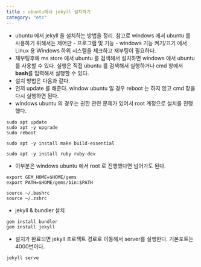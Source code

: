 ```yaml
---
title : ubuntu에서 jekyll 설치하기
category: "etc"
---
```


- ubuntu 에서 jekyll 을 설치하는 방법을 정리. 참고로 windows 에서 ubuntu 를 사용하기 위해서는 제어판 - 프로그램 및 기능 - windows 기능 켜기/끄기 에서 Linux 용 Windows 하위 시스템을 체크하고 재부팅이 필요하다.
- 재부팅후에 ms store 에서 ubuntu 를 검색해서 설치하면 windows 에서 ubuntu 를 사용할 수 있다. 실행은 직접 ubuntu 를 검색해서 실행하거나 cmd 창에서 **bash**를 입력해서 실행할 수 있다.
- 설치 방법은 다음과 같다.
- 먼저 update 를 해준다. window ubuntu 일 경우 reboot 는 하지 않고 cmd 창을 다시 실행하면 된다.
- windows ubuntu 의 경우는 권한 관련 문제가 있어서 root 계정으로 설치를 진행했다.
~~~shell
sudo apt update
sudo apt -y upgrade
sudo reboot
~~~
~~~shell
sudo apt -y install make build-essential
~~~
~~~shell
sudo apt -y install ruby ruby-dev
~~~
- 이부분은 windows ubuntu 에서 root 로 진행했다면 넘어가도 된다.
~~~shell
export GEM_HOME=$HOME/gems
export PATH=$HOME/gems/bin:$PATH
~~~
~~~shell
source ~/.bashrc
source ~/.zshrc
~~~
- jekyll & bundler 설치
~~~shell
gem install bundler
gem install jekyll
~~~
- 설치가 완료되면 jekyll 프로젝트 경로로 이동해서 server를 실행한다. 기본포트는 4000번이다.
~~~shell
jekyll serve
~~~
